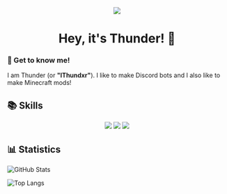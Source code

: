 <div align="center">
  <img src="https://cdn.discordapp.com/avatars/694604709591384226/8a79faece8c9c7a9a82b078c7da86982.webp?size=128">
  <h1>Hey, it's Thunder! 🤘</h1>
</div>

<h3>👋 Get to know me!</h3>
<p>I am Thunder (or <strong>"IThundxr"</strong>). I like to make Discord bots and I also like to make Minecraft mods!</p>

<h2>📚 Skills</h2>
<div align="center">
  <img src="https://github.com/rahul-jha98/README_icons/blob/main/language_and_tools/square/java/java.png">
  <img src="https://github.com/rahul-jha98/README_icons/blob/main/language_and_tools/square/javascript/javascript.png">
  <img src="https://github.com/rahul-jha98/README_icons/blob/main/language_and_tools/square/html/html.png">
</div>

## 📊 Statistics
![GitHub Stats](https://github-readme-stats.vercel.app/api?username=IThundxr&show_icons=true&theme=tokyonight)

![Top Langs](https://github-readme-stats.vercel.app/api/top-langs?username=IThundxr&theme=tokyonight)
